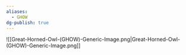 ```yaml
---
aliases:
  - GHOW
dg-publish: true
---
```

![[Great-Horned-Owl-(GHOW)-Generic-Image.png|Great-Horned-Owl-(GHOW)-Generic-Image.png]]